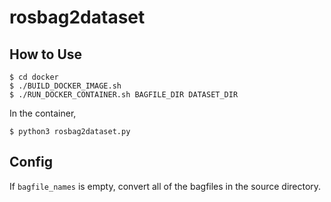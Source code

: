 # rosbag2dataset

## How to Use
```
$ cd docker
$ ./BUILD_DOCKER_IMAGE.sh
$ ./RUN_DOCKER_CONTAINER.sh BAGFILE_DIR DATASET_DIR
```
In the container,
```
$ python3 rosbag2dataset.py
```

## Config
If `bagfile_names` is empty, convert all of the bagfiles in the source directory.
